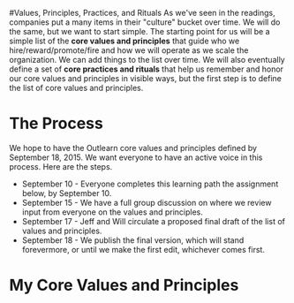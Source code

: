 <!--
{
"name": "outlearn-values-exercise",
"version" : "0.1",
"title" : "Outlearn Values Exercise",
"description" : "You are going to help define the Outlearn Culture by listing and defending the values and principles that you are most passionate about ",
"homepage" : "https://github.com/sigma-512/outlearn-culture-homework",
"freshnessDate" : 2015-08-27,
"author" : "Jeff Whatcott",
"license" : "CC BY 4.0"
}
-->

<!-- @section -->

#Values, Principles, Practices, and Rituals
As we've seen in the readings, companies put a many items in their "culture" bucket over time. We will do the same, but we want to start simple. The starting point for us will be a simple list of the **core values and principles** that guide who we hire/reward/promote/fire and how we will operate as we scale the organization. We can add things to the list over time. We will also eventually define a set of **core practices and rituals** that help us remember and honor our core values and principles in visible ways, but the first step is to define the list of core values and principles.

# The Process
We hope to have the Outlearn core values and principles defined by September 18, 2015. We want everyone to have an active voice in this process. Here are the steps.
- September 10 - Everyone completes this learning path the assignment below, by September 10.
- September 15 - We have a full group discussion on where we review input from everyone on the values and principles.
- September 17 - Jeff and Will circulate a proposed final draft of the list of values and principles.
- September 18 - We publish the final version, which will stand forevermore, or until we make the first edit, whichever comes first.

<!-- @section -->
# My Core Values and Principles
<!-- @task, "hasDeliverable" : true, "text" : "List and defend the 5-7 core values and principles that you passionately believe should define the Outlearn culture."-->
